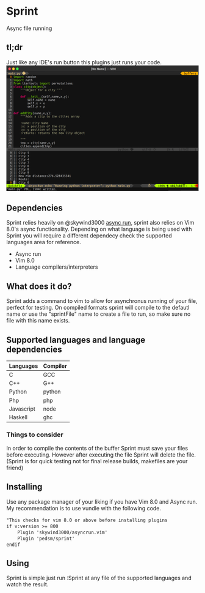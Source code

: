 # Sprint
Async file running
## tl;dr
Just like any IDE's run button this plugins just runs your code.
![Screenshot](doc/pic1.png)

## Dependencies
Sprint relies heavily on @skywind3000 [async run](https://github.com/skywind3000/asyncrun.vim), sprint also relies on Vim 8.0's async functionality. Depending on what language is being used with Sprint you will require a different dependecy check the supported languages area for reference.

- Async run
- Vim 8.0
- Language compilers/interpreters

## What does it do?
Sprint adds a command to vim to allow for asynchronus running of your file, perfect for testing. On compiled formats sprint will compile to the defautl name or use the "sprintFile" name to create a file to run, so make sure no file with this name exists.

## Supported languages and language dependencies

|Languages | Compiler|
|--------|--------|
|C | GCC|
|C++ | G++|
|Python | python|
|Php | php|
|Javascript | node|
|Haskell | ghc|

### Things to consider
In order to compile the contents of the buffer Sprint must save your files before executing. However after executing the file Sprint will delete the file.(Sprint is for quick testing not for final release builds, makefiles are your friend)

## Installing
Use any package manager of your liking if you have Vim 8.0 and Async run. My recommendation is to use vundle with the following code.
```vimL
"This checks for vim 8.0 or above before installing plugins
if v:version >= 800
    Plugin 'skywind3000/asyncrun.vim'
    Plugin 'pedsm/sprint'
endif
```

## Using
Sprint is simple just run :Sprint at any file of the supported languages and watch the result.
